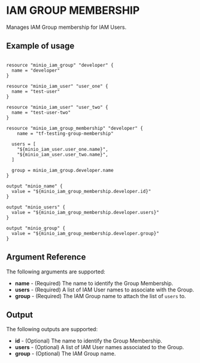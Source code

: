 # IAM GROUP MEMBERSHIP

Manages IAM Group membership for IAM Users.

## Example of usage

```hcl

resource "minio_iam_group" "developer" {
  name = "developer"
}

resource "minio_iam_user" "user_one" {
  name = "test-user"
}

resource "minio_iam_user" "user_two" {
  name = "test-user-two"
}

resource "minio_iam_group_membership" "developer" {
    name = "tf-testing-group-membership"

  users = [
    "${minio_iam_user.user_one.name}",
    "${minio_iam_user.user_two.name}",
  ]

  group = minio_iam_group.developer.name
}

output "minio_name" {
  value = "${minio_iam_group_membership.developer.id}"
}

output "minio_users" {
  value = "${minio_iam_group_membership.developer.users}"
}

output "minio_group" {
  value = "${minio_iam_group_membership.developer.group}"
}
```

## Argument Reference

The following arguments are supported:

* **name** - (Required) The name to identify the Group Membership.
* **users** - (Required) A list of IAM User names to associate with the Group.
* **group** - (Required) The IAM Group name to attach the list of `users` to.

## Output

The following outputs are supported:

* **id** - (Optional) The name to identify the Group Membership.
* **users** - (Optional) A list of IAM User names associated to the Group.
* **group** - (Optional) The IAM Group name.
